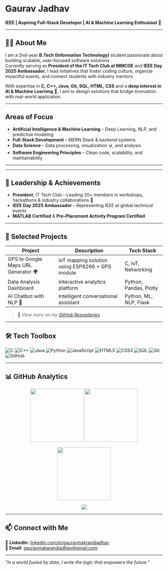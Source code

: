 # Gaurav Jadhav  
**IEEE | Aspiring Full-Stack Developer | AI & Machine Learning Enthusiast** 🚀  

---

## 🧑‍💻 About Me  
I am a 2nd-year **B.Tech (Information Technology)** student passionate about building scalable, user-focused software solutions.  
Currently serving as **President of the IT Tech Club at MMCOE** and **IEEE Day 2025 Ambassador**, I lead initiatives that foster coding culture, organize impactful events, and connect students with industry mentors.  

With expertise in **C, C++, Java, Git, SQL, HTML, CSS** and a **deep interest in AI & Machine Learning** 🤖, I aim to design solutions that bridge innovation with real-world application.

---

## Areas of Focus  
- **Artificial Intelligence & Machine Learning** – Deep Learning, NLP, and predictive modeling  
- **Full-Stack Development** – MERN Stack & backend systems  
- **Data Science** – Data processing, visualization 📊, and analysis  
- **Software Engineering Principles** – Clean code, scalability, and maintainability  

---

---

## 🎯 Leadership & Achievements  
- **President**, IT Tech Club – Leading 20+ members in workshops, hackathons & industry collaborations 🎯  
- **IEEE Day 2025 Ambassador** – Representing IEEE at global technical events  
- **MATLAB Certified** & **Pre-Placement Activity Program Certified**

---

## 💼 Selected Projects  
| Project | Description | Tech Stack |
|---------|-------------|------------|
| GPS to Google Maps URL Generator 🌍 | IoT mapping solution using ESP8266 + GPS module | C, IoT, Networking |
| Data Analysis Dashboard | Interactive analytics platform | Python, Pandas, Plotly |
| AI Chatbot with NLP 💬 | Intelligent conversational assistant | Python, ML, NLP, Flask |

> 📂 *View more on my [GitHub Repositories](https://github.com/JGaurav26?tab=repositories)*

---

## 🛠 Tech Toolbox  
![C](https://img.shields.io/badge/-C-00599C?style=flat&logo=c&logoColor=white)
![C++](https://img.shields.io/badge/-C++-00599C?style=flat&logo=cplusplus&logoColor=white)
![Java](https://img.shields.io/badge/-Java-007396?style=flat&logo=java&logoColor=white)
![Python](https://img.shields.io/badge/-Python-3776AB?style=flat&logo=python&logoColor=white)
![JavaScript](https://img.shields.io/badge/-JavaScript-F7E017?style=flat&logo=javascript&logoColor=black)
![HTML5](https://img.shields.io/badge/-HTML5-E34F26?style=flat&logo=html5&logoColor=white)
![CSS3](https://img.shields.io/badge/-CSS3-1572B6?style=flat&logo=css3&logoColor=white)
![SQL](https://img.shields.io/badge/-SQL-4479A1?style=flat&logo=mysql&logoColor=white)
![Git](https://img.shields.io/badge/-Git-F05033?style=flat&logo=git&logoColor=white)
![GitHub](https://img.shields.io/badge/-GitHub-181717?style=flat&logo=github)

---

## 📊 GitHub Analytics  

<p align="center">
  <img src="https://github-readme-stats.vercel.app/api?username=JGaurav26&show_icons=true&theme=tokyonight&count_private=true&hide_border=true" height="170"/>
  <img src="https://github-readme-stats.vercel.app/api/top-langs/?username=JGaurav26&layout=compact&theme=tokyonight&hide_border=true" height="170"/>
</p>

<p align="center">
  <a href="https://git.io/streak-stats">
    <img src="https://github-readme-stats-sigma-five.vercel.app/api?username=JGaurav26&show_icons=true&theme=tokyonight&count_private=true&hide_border=true" height="170"/>
  </a>
</p>

<p align="center">
  <img src="https://github-readme-activity-graph.vercel.app/graph?username=JGaurav26&theme=tokyo-night&hide_border=true"/>
</p>

---

## 📫 Connect with Me  
📌 **LinkedIn:** [linkedin.com/in/gauravmakrandjadhav](https://www.linkedin.com/in/gauravmakrandjadhav)  
📧 **Email:** gauravmakarandjadhav@gmail.com  

---
*"In a world fueled by data, I write the logic that empowers the future."*
